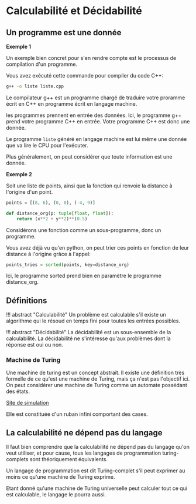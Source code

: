 # Calculabilité et Décidabilité


## Un programme est une donnée

**Exemple 1**

Un exemple bien concret pour s'en rendre compte est le processus de compilation d'un programme.

Vous avez exécuté cette commande pour compiler du code C++:

```bash
g++ -o liste liste.cpp
```

Le compilateur g++ est un programme chargé de traduire votre proramme écrit en C++ en programme écrit en langage machine.

les programmes prennent en entrée des données. Ici, le programme g++ prend votre programme C++ en entrée. Votre programme C++ est donc une donnée.

Le programme `liste` généré en langage machine est lui même une donnée que va lire le CPU pour l'exécuter.

Plus généralement, on peut considérer que toute information est une donnée.

**Exemple 2**

Soit une liste de points, ainsi que la fonction qui renvoie la distance à l'origine d'un point.

```python
points = [(8, 6), (0, 0), (-4, 9)]

def distance_org(p: tuple[float, float]):
    return (x**2 + y**2)**(0.5)
```

Considérons une fonction comme un sous-programme, donc un programme.

Vous avez déjà vu qu'en python, on peut trier ces points en fonction de leur distance à l'origine grâce à l'appel:

```python
points_tries = sorted(points, key=distance_org)
```

Ici, le programme sorted prend bien en paramètre le programme distance_org.



## Définitions

!!! abstract "Calculabilité"
    Un problème est calculable s'il existe un algorithme qui le résoud en temps fini pour toutes les entrées possibles.

!!! abstract "Décidabilité"
    La décidabilité est un sous-ensemble de la calculabilité. La décidabilité ne s'intéresse qu'aux problèmes dont la réponse est oui ou non.


### Machine de Turing

Une machine de turing est un concept abstrait. Il existe une définition très formelle de ce qu'est une machine de Turing, mais ça n'est pas l'objectif ici.
On peut considérer une machine de Turing comme un automate possédant des états.

[Site de simulation](https://turingmachine.io/)

Elle est constituée d'un ruban infini comportant des cases.



## La calculabilité ne dépend pas du langage

Il faut bien comprendre que la calculabilité ne dépend pas du langage qu'on veut utiliser, et pour cause, tous les langages de programmation turing-complets sont théoriquement équivalents.

Un langage de programmation est dit Turing-complet s'il peut exprimer au moins ce qu'une machine de Turing exprime.

Etant donné qu'une machine de Turing universelle peut calculer tout ce qui est calculable, le langage le pourra aussi.
